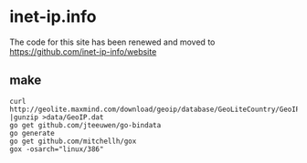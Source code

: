 # inet-ip.info


The code for this site has been renewed and moved to https://github.com/inet-ip-info/website


## make

```
curl http://geolite.maxmind.com/download/geoip/database/GeoLiteCountry/GeoIP.dat.gz |gunzip >data/GeoIP.dat
go get github.com/jteeuwen/go-bindata
go generate
go get github.com/mitchellh/gox
gox -osarch="linux/386"
```
